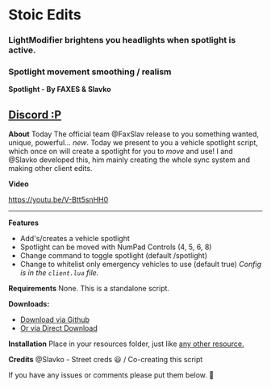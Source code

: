 # Stoic Edits
### LightModifier brightens you headlights when spotlight is active. 
### Spotlight movement smoothing / realism






**Spotlight - By FAXES & Slavko**

## [Discord :P](https://faxes.zone/discord)

**About**
Today The official team @FaxSlav release to you something wanted, unique, powerful... *new*. Today we present to you a vehicle spotlight script, which once on will create a spotlight for you to *move* and use! I and @Slavko developed this, him mainly creating the whole sync system and making other client edits.

**Video**

https://youtu.be/V-Btt5snHH0

<hr>

**Features**
- Add's/creates a vehicle spotlight
- Spotlight can be moved with NumPad Controls (4, 5, 6, 8)
- Change command to toggle spotlight (default /spotlight)
- Change to whitelist only emergency vehicles to use (default true)
*Config is in the `client.lua` file.*

**Requirements**
None. This is a standalone script.

**Downloads:**
* [Download via Github](https://github.com/FAXES/Spotlight)
* <a class="attachment" href="https://github.com/FAXES/Spotlight/releases/download/1.0/SpotLight.rar">Or via Direct Download</a>

**Installation**
Place in your resources folder, just like [any other resource.](https://forum.fivem.net/t/how-to-install-a-fivem-resource-script/81013)

**Credits**
@Slavko - Street creds :smiley: / Co-creating this script  

If you have any issues or comments please put them below. :flashlight:
